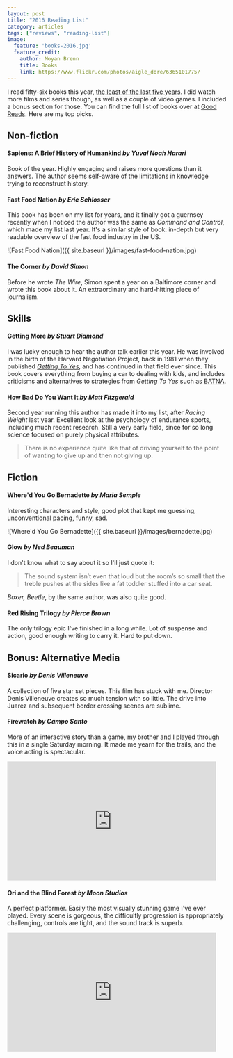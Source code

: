 ```yaml
---
layout: post
title: "2016 Reading List"
category: articles
tags: ["reviews", "reading-list"]
image:
  feature: 'books-2016.jpg'
  feature_credit:
    author: Moyan Brenn
    title: Books
    link: https://www.flickr.com/photos/aigle_dore/6365101775/
---
```


I read fifty-six books this year, [the least of the last five years](2015-reading-list.html). I did watch more films and series though, as well as a couple of video games. I included a bonus section for those. You can find the full list of books over at [Good Reads](https://www.goodreads.com/review/list/2875383-xavier-shay?utf8=%E2%9C%93&read_at=2016&view=covers&per_page=100). Here are my top picks.

## Non-fiction

#### Sapiens: A Brief History of Humankind _by Yuval Noah Harari_

Book of the year. Highly engaging and raises more questions than it answers.
The author seems self-aware of the limitations in knowledge trying to reconstruct
history.

#### Fast Food Nation _by Eric Schlosser_

This book has been on my list for years, and it finally got a guernsey recently when I noticed the author was the same as _Command and Control_, which made my list last year. It's a similar style of book: in-depth but very readable overview of the fast food industry in the US.

![Fast Food Nation]({{ site.baseurl }}/images/fast-food-nation.jpg)

#### The Corner _by David Simon_

Before he wrote _The Wire_, Simon spent a year on a Baltimore corner and wrote this book about it. An extraordinary and hard-hitting piece of journalism.

## Skills

#### Getting More _by Stuart Diamond_

I was lucky enough to hear the author talk earlier this year. He was involved in the birth of the Harvard Negotiation Project, back in 1981 when they published [_Getting To Yes_](https://www.amazon.com/Getting-Yes-Negotiating-Agreement-Without/dp/0395631246), and has continued in that field ever since. This book covers everything from buying a car to dealing with kids, and includes criticisms and alternatives to strategies from _Getting To Yes_ such as [BATNA](https://en.wikipedia.org/wiki/Best_alternative_to_a_negotiated_agreement).

#### How Bad Do You Want It _by Matt Fitzgerald_

Second year running this author has made it into my list, after
_Racing Weight_ last year. Excellent look at the psychology of endurance
sports, including much recent research. Still a very early field, since for so
long science focused on purely physical attributes.

> There is no experience quite like that of driving yourself to the point of
> wanting to give up and then not giving up.

## Fiction

#### Where'd You Go Bernadette _by Maria Semple_

Interesting characters and style, good plot that kept me guessing, unconventional pacing, funny, sad.

![Where'd You Go Bernadette]({{ site.baseurl }}/images/bernadette.jpg)

#### Glow _by Ned Beauman_

I don't know what to say about it so I'll just quote it:

> The sound system isn’t even that loud but the room’s so small that the treble pushes at the sides like a fat toddler stuffed into a car seat.

_Boxer, Beetle_, by the same author, was also quite good.

#### Red Rising Trilogy _by Pierce Brown_

The only trilogy epic I've finished in a long while. Lot of suspense and action, good enough writing to carry it. Hard to put down.

## Bonus: Alternative Media

#### Sicario _by Denis Villeneuve_

A collection of five star set pieces. This film has stuck with me. Director
Denis Villeneuve creates so much tension with so little. The drive into Juarez
and subsequent border crossing scenes are sublime.

#### Firewatch _by Campo Santo_

More of an interactive story than a game, my brother and I played through this
in a single Saturday morning. It made me yearn for the trails, and the voice
acting is spectacular.

<p class='embed'>
<object width="480" height="274"><param name="movie" value="http://www.youtube.com/v/cXWlgP5hZzc?version=3&amp;hl=en_US&amp;rel=0"><param name="allowFullScreen" value="true"><param name="allowscriptaccess" value="always"><embed src="https://www.youtube.com/v/cXWlgP5hZzc?version=3&amp;hl=en_US&amp;rel=0" type="application/x-shockwave-flash" width="480" height="274" allowscriptaccess="always" allowfullscreen="true"></object>
</p>

#### Ori and the Blind Forest _by Moon Studios_

A perfect platformer. Easily the most visually stunning game I've ever played.
Every scene is gorgeous, the difficultly progression is appropriately
challenging, controls are tight, and the sound track is superb.

<p class='embed'>
<object width="480" height="274"><param name="movie" value="http://www.youtube.com/v/cklw-Yu3moE?version=3&amp;hl=en_US&amp;rel=0"><param name="allowFullScreen" value="true"><param name="allowscriptaccess" value="always"><embed src="https://www.youtube.com/v/cklw-Yu3moE?version=3&amp;hl=en_US&amp;rel=0" type="application/x-shockwave-flash" width="480" height="274" allowscriptaccess="always" allowfullscreen="true"></object>
</p>
